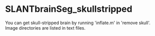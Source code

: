 # SLANTbrainSeg_skullstripped
You can get skull-stripped brain by running 'inflate.m' in 'remove skull'. Image directories are listed in text files.
